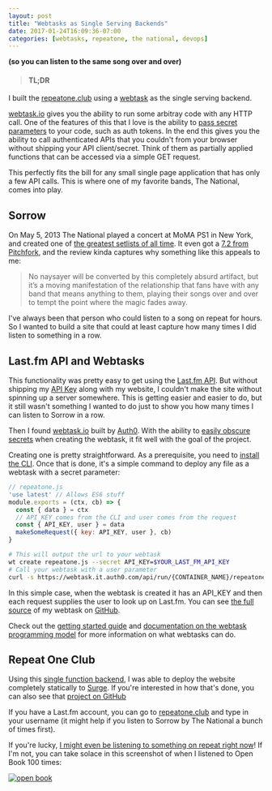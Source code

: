 ```yaml
---
layout: post
title: "Webtasks as Single Serving Backends"
date: 2017-01-24T16:09:36-07:00
categories: [webtasks, repeatone, the national, devops]
---
```


**(so you can listen to the same song over and over)**

> #### TL;DR
I built the [repeatone.club][repeatoneclub] using a [webtask][webtask] as the single serving backend.

[webtask.io][webtask] gives you the ability to run some arbitray code with any HTTP call. One of the features of this that I love is the ability to [pass secret parameters][webtask-params] to your code, such as auth tokens. In the end this gives you the ability to call authenticated APIs that you couldn't from your browser without shipping your API client/secret. Think of them as partially applied functions that can be accessed via a simple GET request.

This perfectly fits the bill for any small single page application that has only a few API calls. This is where one of my favorite bands, The National, comes into play.

<!-- more -->

## Sorrow

On May 5, 2013 The National played a concert at MoMA PS1 in New York, and created one of [the greatest setlists of all time][setlist]. It even got a [7.2 from Pitchfork][pitchfork], and the review kinda captures why something like this appeals to me:

> No naysayer will be converted by this completely absurd artifact, but it’s a moving manifestation of the relationship that fans have with any band that means anything to them, playing their songs over and over to tempt the point where the magic fades away.

I've always been that person who could listen to a song on repeat for hours. So I wanted to build a site that could at least capture how many times I did listen to something in a row.


## Last.fm API and Webtasks

This functionality was pretty easy to get using the [Last.fm API][lastfm-api]. But without shipping my [API Key][lastfm-auth] along with my website, I couldn't make the site without spinning up a server somewhere. This is getting easier and easier to do, but it still wasn't something I wanted to do just to show you how many times I can listen to Sorrow in a row.

Then I found [webtask.io][webtask] built by [Auth0][auth0]. With the ability to [easily obscure secrets][webtask-params] when creating the webtask, it fit well with the goal of the project.

Creating one is pretty straightforward. As a prerequisite, you need to [install the CLI][webtask-install]. Once that is done, it's a simple command to deploy any file as a webtask with a secret parameter:

```js
// repeatone.js
'use latest' // Allows ES6 stuff
module.exports = (ctx, cb) => {
  const { data } = ctx
  // API_KEY comes from the CLI and user comes from the request
  const { API_KEY, user } = data
  makeSomeRequest({ key: API_KEY, user }, cb)
}
```

```sh
# This will output the url to your webtask
wt create repeatone.js --secret API_KEY=$YOUR_LAST_FM_API_KEY
# Call your webtask with a user parameter
curl -s https://webtask.it.auth0.com/api/run/{CONTAINER_NAME}/repeatone?user=$USER
```

In this simple case, when the webtask is created it has an API_KEY and then each request supplies the user to look up on Last.fm. You can see [the full source][github-source] of my webtask on [GitHub][github].

Check out the [getting started guide][webtask-101] and [documentation on the webtask programming model][webtask-model] for more information on what webtasks can do.


## Repeat One Club

Using this [single function backend][github], I was able to deploy the website completely statically to [Surge][surge]. If you're interested in how that's done, you can also see that [project on GitHub][github-club]

If you have a Last.fm account, you can go to [repeatone.club][repeatoneclub] and type in your username (it might help if you listen to Sorrow by The National a bunch of times first).

If you're lucky, [I might even be listening to something on repeat right now][formatfanatic]! If I'm not, you can take solace in this screenshot of when I listened to Open Book 100 times:

[![open book](https://cldup.com/5bKmuzmIf7.png)](https://cldup.com/5bKmuzmIf7.png)

[github]: https://github.com/lukekarrys/repeatone-webtask
[github-club]: https://github.com/lukekarrys/repeatone.club
[github-source]: https://github.com/lukekarrys/repeatone-webtask/blob/88f8f6696619da8775f90482c2a46cefed79def8/repeatone.js
[surge]: https://surge.sh
[repeatoneclub]: https://repeatoneclub.surge.sh
[webtask]: https://webtask.io/
[webtask-params]: https://webtask.io/docs/issue_parameters
[webtask-install]: https://webtask.io/cli
[webtask-model]: https://webtask.io/docs/model
[webtask-101]: https://webtask.io/docs/101
[setlist]: http://www.setlist.fm/setlist/the-national/2013/moma-ps1-long-island-city-ny-63d8029f.html
[pitchfork]: http://pitchfork.com/reviews/albums/20511-a-lot-of-sorrow/
[lastfm-api]: http://www.last.fm/api/show/user.getRecentTracks
[lastfm-auth]: http://www.last.fm/api/authentication
[auth0]: https://auth0.com/
[formatfanatic]: http://repeatone.club/formatfanatic